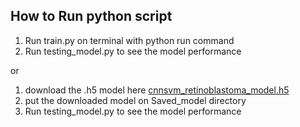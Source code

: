 ## How to Run python script
1. Run train.py on terminal with python run command
2. Run testing_model.py to see the model performance

or
1. download the .h5 model here [cnnsvm_retinoblastoma_model.h5](https://drive.google.com/drive/folders/16ftziIk6NGsObymuaNIBGwzf99UA-Uan?usp=share_link)
2. put the downloaded model on Saved_model directory
3. Run testing_model.py to see the model performance

